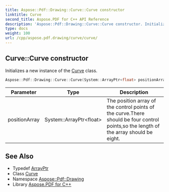 ```yaml
---
title: Aspose::Pdf::Drawing::Curve::Curve constructor
linktitle: Curve
second_title: Aspose.PDF for C++ API Reference
description: 'Aspose::Pdf::Drawing::Curve::Curve constructor. Initializes a new instance of the Curve class in C++.'
type: docs
weight: 100
url: /cpp/aspose.pdf.drawing/curve/curve/
---
```

## Curve::Curve constructor


Initializes a new instance of the [Curve](../) class.

```cpp
Aspose::Pdf::Drawing::Curve::Curve(System::ArrayPtr<float> positionArray)
```


| Parameter | Type | Description |
| --- | --- | --- |
| positionArray | System::ArrayPtr\<float\> | The position array of the control points of the curve.There should be four control points,so the length of the array should be eight. |

## See Also

* Typedef [ArrayPtr](../../../system/arrayptr/)
* Class [Curve](../)
* Namespace [Aspose::Pdf::Drawing](../../)
* Library [Aspose.PDF for C++](../../../)
